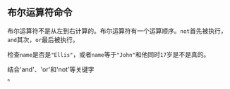 ## 布尔运算符命令

布尔运算符不是从左到右计算的。布尔运算符有一个运算顺序。`not`首先被执行，`and`其次，`or`最后被执行。 
  
检查`name`是否是`"Ellis"`，或者`name`等于`"John"`和他同时`17`岁是不是真的。 

<div class='hint'>结合'and'、'or'和'not'等关键字</div>。

